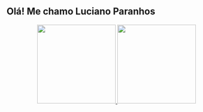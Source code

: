 ## Olá! Me chamo Luciano Paranhos

<div align="center">
  <a href="https://github.com/lucianoparanhos">
  <img height="180em" src="https://github-readme-stats.vercel.app/api?username=lucianoparanhos&show_icons=true&include_all_commits=true&count_private=true&theme=default "/>
  <img height="180em" src="https://github-readme-stats.vercel.app/api/top-langs/?username=lucianoparanhos&layout=compact&theme=default"/>
</div>
